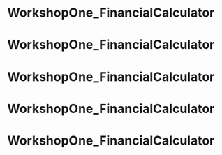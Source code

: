 # WorkshopOne_FinancialCalculator
# WorkshopOne_FinancialCalculator
# WorkshopOne_FinancialCalculator
# WorkshopOne_FinancialCalculator
# WorkshopOne_FinancialCalculator
